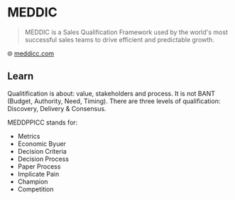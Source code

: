 # MEDDIC

> MEDDIC is a Sales Qualification Framework used by the world's most successful sales teams to drive efficient and predictable growth.

🌐 [meddicc.com](https://meddicc.com/)

## Learn

Qualitification is about: value, stakeholders and process. It is not BANT (Budget, Authority, Need, Timing). There are three levels of qualification: Discovery, Delivery & Consensus.

MEDDPPICC stands for:

- Metrics
- Economic Byuer
- Decision Criteria
- Decision Process
- Paper Process
- Implicate Pain
- Champion
- Competition

